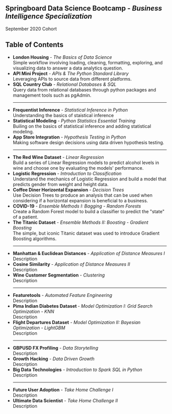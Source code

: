 <h2>Springboard Data Science Bootcamp - <i>Business Intelligence Specialization</i></h2>
September 2020 Cohort

<h2> Table of Contents </h2>
<ul>
  <li> <b>London Housing</b> - <i>The Basics of Data Science</i> <br /> Simple workflow involving loading, cleaning, formatting, exploring, and visualizing data to answer a data analytics question.</li>
  
  <li> <b>API Mini Project</b> - <i>APIs & The Python Standard Library</i> <br /> Leveraging APIs to source data from different platforms. </li>
  
  <li> <b>SQL Country Club</b> - <i>Relational Databases & SQL</i> <br /> Query data from relational databases through python packages and management tools such as pgAdmin. <hr> </li>
  
  <li> <b>Frequentist Inference</b> - <i>Statistical Inference in Python</i> <br /> Understanding the basics of staistical inference </li>
   
  <li> <b>Statistical Modeling</b> - <i>Python Statistics Essential Training</i> <br /> Builing on the basics of statistical inference and adding statistical modeling. </li>
  
  <li> <b>App Store Integration</b> - <i>Hypothesis Testing in Python</i> <br /> Making software design decisions using data driven hypothesis testing. <hr></li>
  
  <li> <b>The Red Wine Dataset</b> - <i>Linear Regression</i> <br /> Build a series of Linear Regression models to predict alcohol levels in wine and choose one by evaluating the models' performance.</li>
  
  <li> <b>Logistic Regression</b> - <i>Introduction to Classification</i> <br /> Understand the mechanics of Logistic Regression and build a model that predicts gender from weight and height data. </li>
  
  <li> <b>Coffee Diner Horizontal Expansion</b> - <i>Decision Trees</i> <br /> Use Decision Trees to produce an analysis that can be used when considering if a horizontal expansion is beneficial to a business. </li>
  
  <li> <b>COVID-19</b> - <i>Ensemble Methods I: Bagging - Random Forests</i> <br /> Create a Random Forest model to build a classifier to predict the "state" of a patient. </li>
  
  <li> <b>The Titanic Dataset</b> - <i>Ensemble Methods II: Boosting - Gradient Boosting </i> <br /> The simple, but iconic Titanic dataset was used to introduce Gradient Boosting algorithms.<hr></li>
  
  <li> <b>Manhattan & Euclidean Distances</b> - <i>Application of Distance Measures I</i> <br /> Description </li>
  
  <li> <b>Cosine Similarity</b> - <i>Application of Distance Measures II</i> <br /> Description </li>
  
  <li> <b>Wine Customer Segmentation</b> - <i>Clustering</i> <br /> Description <hr></li>
  
  <li> <b>Featuretools</b> - <i>Automated Feature Engineering</i> <br /> Description </li>
  
  <li> <b>Pima Indian Diabetes Dataset </b> - <i>Model Optimization I: Grid Search Optimization - KNN</i> <br /> Description</li>
  
  <li> <b>Flight Departures Dataset</b> - <i>Model Optimization II: Bayesian Optimization - LightGBM</i> <br /> Description <hr></li>
  
  <li> <b>GBPUSD FX Profiling</b> - <i>Data Storytelling</i> <br /> Description </li>
  
  <li> <b>Growth Hacking</b> - <i>Data Driven Growth</i> <br /> Description </li>
  
  <li> <b>Big Data Technologies</b> - <i>Introduction to Spark SQL in Python</i> <br /> Description <hr></li>
  
  <li> <b>Future User Adoption</b> - <i>Take Home Challenge I</i> <br /> Description </li>
  
  <li> <b>Ultimate Data Scientist</b> - <i>Take Home Challenge II</i> <br /> Description </li>



    













   
</ul>
